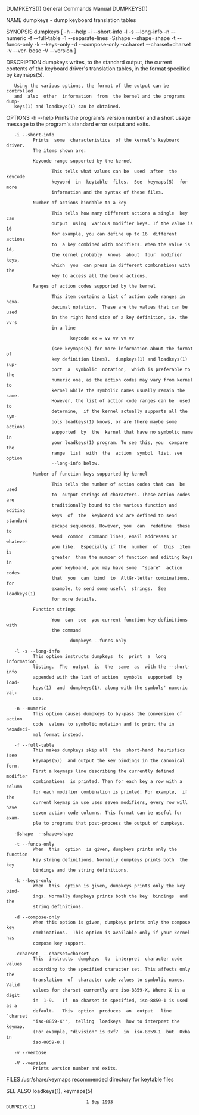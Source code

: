 DUMPKEYS(1)                General Commands Manual                DUMPKEYS(1)

NAME
       dumpkeys - dump keyboard translation tables

SYNOPSIS
       dumpkeys [ -h --help -i --short-info -l -s --long-info -n --numeric -f
       --full-table -1 --separate-lines -Sshape --shape=shape -t --funcs-only
       -k --keys-only -d --compose-only -ccharset --charset=charset -v --ver‐
       bose -V --version ]

DESCRIPTION
       dumpkeys writes, to the standard output, the current contents  of  the
       keyboard  driver's  translation  tables,  in  the  format specified by
       keymaps(5).

       Using the various options, the format of the output can be  controlled
       and  also  other  information  from  the kernel and the programs dump‐
       keys(1) and loadkeys(1) can be obtained.

OPTIONS
       -h --help
              Prints the program's version number and a short  usage  message
              to the program's standard error output and exits.

       -i --short-info
              Prints  some  characteristics  of the kernel's keyboard driver.
              The items shown are:

              Keycode range supported by the kernel

                     This tells what values can be  used  after  the  keycode
                     keyword  in  keytable  files.  See  keymaps(5)  for more
                     information and the syntax of these files.

              Number of actions bindable to a key

                     This tells how many different actions a single  key  can
                     output  using  various modifier keys. If the value is 16
                     for example, you can define up to 16  different  actions
                     to  a key combined with modifiers. When the value is 16,
                     the kernel probably  knows  about  four  modifier  keys,
                     which  you  can press in different combinations with the
                     key to access all the bound actions.

              Ranges of action codes supported by the kernel

                     This item contains a list of action code ranges in hexa‐
                     decimal notation.  These are the values that can be used
                     in the right hand side of a key definition, ie. the vv's
                     in a line

                            keycode xx = vv vv vv vv

                     (see keymaps(5) for more information about the format of
                     key definition lines).  dumpkeys(1) and loadkeys(1) sup‐
                     port  a  symbolic  notation,  which is preferable to the
                     numeric one, as the action codes may vary from kernel to
                     kernel while the symbolic names usually remain the same.
                     However, the list of action code ranges can be  used  to
                     determine,  if the kernel actually supports all the sym‐
                     bols loadkeys(1) knows, or are there maybe some  actions
                     supported  by  the  kernel that have no symbolic name in
                     your loadkeys(1) program. To see this, you  compare  the
                     range  list  with  the  action  symbol  list, see option
                     --long-info below.

              Number of function keys supported by kernel

                     This tells the number of action codes that can  be  used
                     to  output strings of characters. These action codes are
                     traditionally bound to the various function and  editing
                     keys  of  the  keyboard and are defined to send standard
                     escape sequences. However, you  can  redefine  these  to
                     send  common  command lines, email addresses or whatever
                     you like.  Especially if the  number  of  this  item  is
                     greater  than the number of function and editing keys in
                     your keyboard, you may have some  "spare"  action  codes
                     that  you  can  bind  to  AltGr-letter combinations, for
                     example, to send some useful  strings.  See  loadkeys(1)
                     for more details.

              Function strings

                     You  can  see  you current function key definitions with
                     the command

                            dumpkeys --funcs-only

       -l -s --long-info
              This option instructs dumpkeys  to  print  a  long  information
              listing.  The  output  is  the  same  as  with the --short-info
              appended with the list of action  symbols  supported  by  load‐
              keys(1)  and  dumpkeys(1), along with the symbols' numeric val‐
              ues.

       -n --numeric
              This option causes dumpkeys to by-pass the conversion of action
              code  values to symbolic notation and to print the in hexadeci‐
              mal format instead.

       -f --full-table
              This makes dumpkeys skip all  the  short-hand  heuristics  (see
              keymaps(5))  and output the key bindings in the canonical form.
              First a keymaps line describing the currently defined  modifier
              combinations  is printed. Then for each key a row with a column
              for each modifier combination is printed. For example,  if  the
              current keymap in use uses seven modifiers, every row will have
              seven action code columns. This format can be useful for  exam‐
              ple to programs that post-process the output of dumpkeys.

       -Sshape  --shape=shape

       -t --funcs-only
              When  this  option  is given, dumpkeys prints only the function
              key string definitions. Normally dumpkeys prints both  the  key
              bindings and the string definitions.

       -k --keys-only
              When  this  option is given, dumpkeys prints only the key bind‐
              ings. Normally dumpkeys prints both the key  bindings  and  the
              string definitions.

       -d --compose-only
              When this option is given, dumpkeys prints only the compose key
              combinations.  This option is available only if your kernel has
              compose key support.

       -ccharset  --charset=charset
              This  instructs  dumpkeys  to  interpret  character code values
              according to the specified character set. This affects only the
              translation  of  character code values to symbolic names. Valid
              values for charset currently are iso-8859-X, Where X is a digit
              in  1-9.   If  no charset is specified, iso-8859-1 is used as a
              default.   This  option  produces  an  output   line   `charset
              "iso-8859-X"',  telling  loadkeys  how to interpret the keymap.
              (For example, "division" is 0xf7  in  iso-8859-1  but  0xba  in
              iso-8859-8.)

       -v --verbose

       -V --version
              Prints version number and exits.

FILES
       /usr/share/keymaps  recommended directory for keytable files

SEE ALSO
       loadkeys(1), keymaps(5)

                                  1 Sep 1993                      DUMPKEYS(1)
